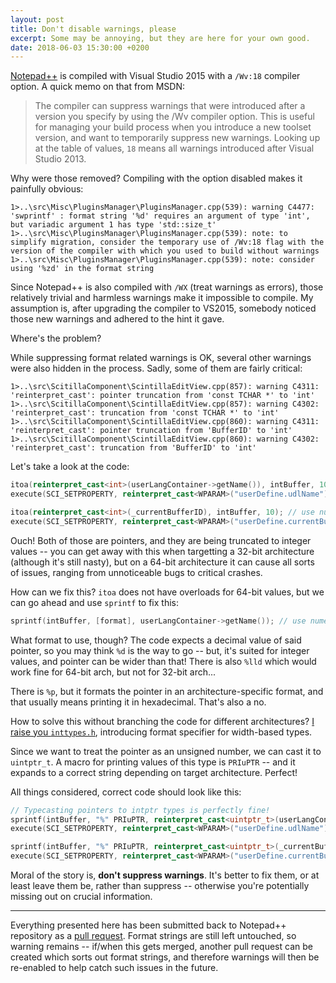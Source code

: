 ```yaml
---
layout: post
title: Don't disable warnings, please
excerpt: Some may be annoying, but they are here for your own good.
date: 2018-06-03 15:30:00 +0200
---
```

[Notepad++](https://notepad-plus-plus.org/download/v7.5.6.html) is compiled with Visual Studio 2015 with a `/Wv:18` compiler option. A quick memo on that from MSDN:
> The compiler can suppress warnings that were introduced after a version you specify by using the /Wv compiler option.
> This is useful for managing your build process when you introduce a new toolset version, and want to temporarily suppress new warnings.
Looking up at the table of values, `18` means all warnings introduced after Visual Studio 2013.

Why were those removed? Compiling with the option disabled makes it painfully obvious:
```
1>..\src\Misc\PluginsManager\PluginsManager.cpp(539): warning C4477: 'swprintf' : format string '%d' requires an argument of type 'int', but variadic argument 1 has type 'std::size_t'
1>..\src\Misc\PluginsManager\PluginsManager.cpp(539): note: to simplify migration, consider the temporary use of /Wv:18 flag with the version of the compiler with which you used to build without warnings
1>..\src\Misc\PluginsManager\PluginsManager.cpp(539): note: consider using '%zd' in the format string
```

Since Notepad++ is also compiled with `/WX` (treat warnings as errors), those relatively trivial and harmless warnings make it impossible to compile.
My assumption is, after upgrading the compiler to VS2015, somebody noticed those new warnings and adhered to the hint it gave.

Where's the problem?

While suppressing format related warnings is OK, several other warnings were also hidden in the process. Sadly, some of them are fairly critical:
```
1>..\src\ScitillaComponent\ScintillaEditView.cpp(857): warning C4311: 'reinterpret_cast': pointer truncation from 'const TCHAR *' to 'int'
1>..\src\ScitillaComponent\ScintillaEditView.cpp(857): warning C4302: 'reinterpret_cast': truncation from 'const TCHAR *' to 'int'
1>..\src\ScitillaComponent\ScintillaEditView.cpp(860): warning C4311: 'reinterpret_cast': pointer truncation from 'BufferID' to 'int'
1>..\src\ScitillaComponent\ScintillaEditView.cpp(860): warning C4302: 'reinterpret_cast': truncation from 'BufferID' to 'int'
```

Let's take a look at the code:
```cpp
itoa(reinterpret_cast<int>(userLangContainer->getName()), intBuffer, 10); // use numeric value of TCHAR pointer
execute(SCI_SETPROPERTY, reinterpret_cast<WPARAM>("userDefine.udlName"), reinterpret_cast<LPARAM>(intBuffer));

itoa(reinterpret_cast<int>(_currentBufferID), intBuffer, 10); // use numeric value of BufferID pointer
execute(SCI_SETPROPERTY, reinterpret_cast<WPARAM>("userDefine.currentBufferID"), reinterpret_cast<LPARAM>(intBuffer));
```

Ouch! Both of those are pointers, and they are being truncated to integer values -- you can get away with this when targetting a 32-bit architecture (although it's still nasty),
but on a 64-bit architecture it can cause all sorts of issues, ranging from unnoticeable bugs to critical crashes.

How can we fix this? `itoa` does not have overloads for 64-bit values, but we can go ahead and use `sprintf` to fix this:
```cpp
sprintf(intBuffer, [format], userLangContainer->getName()); // use numeric value of TCHAR pointer
```

What format to use, though? The code expects a decimal value of said pointer, so you may think `%d` is the way to go -- but, it's suited for integer values,
and pointer can be wider than that! There is also `%lld` which would work fine for 64-bit arch, but not for 32-bit arch...

There is `%p`, but it formats the pointer in an architecture-specific format, and that usually means printing it in hexadecimal. That's also a no.

How to solve this without branching the code for different architectures? [I raise you `inttypes.h`](http://www.cplusplus.com/reference/cinttypes/),
introducing format specifier for width-based types.

Since we want to treat the pointer as an unsigned number, we can cast it to `uintptr_t`. A macro for printing values of this type is `PRIuPTR` -- and it
expands to a correct string depending on target architecture. Perfect!

All things considered, correct code should look like this:
```cpp
// Typecasting pointers to intptr types is perfectly fine!
sprintf(intBuffer, "%" PRIuPTR, reinterpret_cast<uintptr_t>(userLangContainer->getName()));
execute(SCI_SETPROPERTY, reinterpret_cast<WPARAM>("userDefine.udlName"), reinterpret_cast<LPARAM>(intBuffer));

sprintf(intBuffer, "%" PRIuPTR, reinterpret_cast<uintptr_t>(_currentBufferID));
execute(SCI_SETPROPERTY, reinterpret_cast<WPARAM>("userDefine.currentBufferID"), reinterpret_cast<LPARAM>(intBuffer));
```

Moral of the story is, **don't suppress warnings**. It's better to fix them, or at least leave them be, rather than suppress -- otherwise you're
potentially missing out on crucial information.

<hr>

Everything presented here has been submitted back to Notepad++ repository as a [pull request](https://github.com/notepad-plus-plus/notepad-plus-plus/pull/4544).
Format strings are still left untouched, so warning remains -- if/when this gets merged, another pull request can be created which sorts out format strings,
and therefore warnings will then be re-enabled to help catch such issues in the future.
